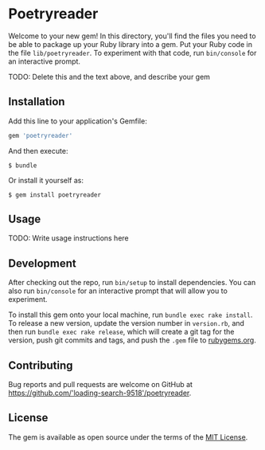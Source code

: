 # Poetryreader

Welcome to your new gem! In this directory, you'll find the files you need to be able to package up your Ruby library into a gem. Put your Ruby code in the file `lib/poetryreader`. To experiment with that code, run `bin/console` for an interactive prompt.

TODO: Delete this and the text above, and describe your gem

## Installation

Add this line to your application's Gemfile:

```ruby
gem 'poetryreader'
```

And then execute:

    $ bundle

Or install it yourself as:

    $ gem install poetryreader

## Usage

TODO: Write usage instructions here

## Development

After checking out the repo, run `bin/setup` to install dependencies. You can also run `bin/console` for an interactive prompt that will allow you to experiment.

To install this gem onto your local machine, run `bundle exec rake install`. To release a new version, update the version number in `version.rb`, and then run `bundle exec rake release`, which will create a git tag for the version, push git commits and tags, and push the `.gem` file to [rubygems.org](https://rubygems.org).

## Contributing

Bug reports and pull requests are welcome on GitHub at https://github.com/'loading-search-9518'/poetryreader.

## License

The gem is available as open source under the terms of the [MIT License](https://opensource.org/licenses/MIT).
